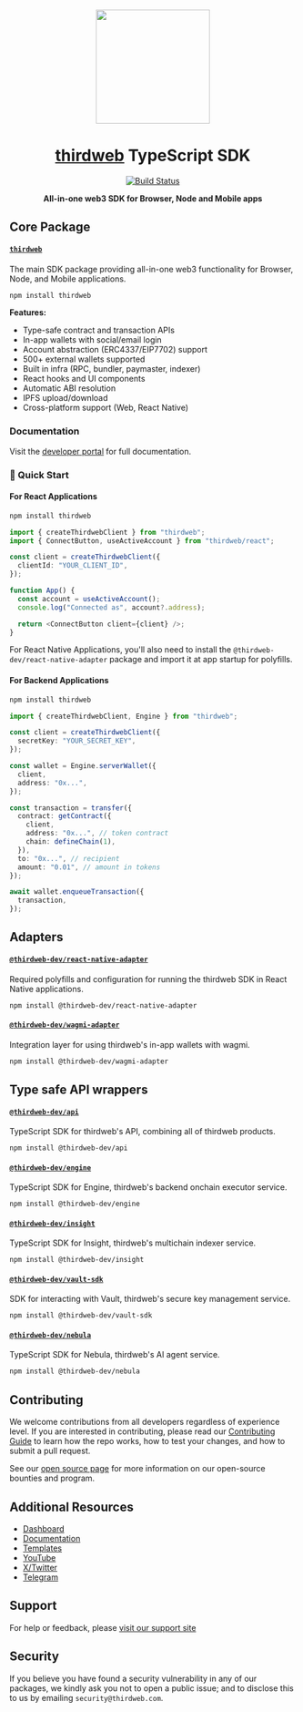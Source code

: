 <p align="center">
    <br />
    <a href="https://thirdweb.com">
        <img src="https://thirdweb.com/brand/thirdweb-icon.svg" width="200" alt=""/></a>
    <br />
</p>

<h1 align="center"><a href='https://thirdweb.com/'>thirdweb</a> TypeScript SDK</h1>

<p align="center">
    <a href="https://github.com/thirdweb-dev/js/actions/workflows/CI.yml">
        <img alt="Build Status" src="https://github.com/thirdweb-dev/js/actions/workflows/CI.yml/badge.svg"/>
    </a>
</p>

<p align="center"><strong>All-in-one web3 SDK for Browser, Node and Mobile apps</strong></p>

## Core Package

#### [`thirdweb`](./packages/thirdweb/README.md)

The main SDK package providing all-in-one web3 functionality for Browser, Node, and Mobile applications.

```bash
npm install thirdweb
```

**Features:**

- Type-safe contract and transaction APIs
- In-app wallets with social/email login
- Account abstraction (ERC4337/EIP7702) support
- 500+ external wallets supported
- Built in infra (RPC, bundler, paymaster, indexer)
- React hooks and UI components
- Automatic ABI resolution
- IPFS upload/download
- Cross-platform support (Web, React Native)

### Documentation

Visit the [developer portal](https://portal.thirdweb.com) for full documentation.

### 🚀 Quick Start

#### For React Applications

```bash
npm install thirdweb
```

```typescript
import { createThirdwebClient } from "thirdweb";
import { ConnectButton, useActiveAccount } from "thirdweb/react";

const client = createThirdwebClient({
  clientId: "YOUR_CLIENT_ID",
});

function App() {
  const account = useActiveAccount();
  console.log("Connected as", account?.address);

  return <ConnectButton client={client} />;
}
```

For React Native Applications, you'll also need to install the `@thirdweb-dev/react-native-adapter` package and import it at app startup for polyfills.

#### For Backend Applications

```bash
npm install thirdweb
```

```typescript
import { createThirdwebClient, Engine } from "thirdweb";

const client = createThirdwebClient({
  secretKey: "YOUR_SECRET_KEY",
});

const wallet = Engine.serverWallet({
  client,
  address: "0x...",
});

const transaction = transfer({
  contract: getContract({
    client,
    address: "0x...", // token contract
    chain: defineChain(1),
  }),
  to: "0x...", // recipient
  amount: "0.01", // amount in tokens
});

await wallet.enqueueTransaction({
  transaction,
});
```

## Adapters

#### [`@thirdweb-dev/react-native-adapter`](./packages/react-native-adapter/README.md)

Required polyfills and configuration for running the thirdweb SDK in React Native applications.

```bash
npm install @thirdweb-dev/react-native-adapter
```

#### [`@thirdweb-dev/wagmi-adapter`](./packages/wagmi-adapter/README.md)

Integration layer for using thirdweb's in-app wallets with wagmi.

```bash
npm install @thirdweb-dev/wagmi-adapter
```

## Type safe API wrappers

#### [`@thirdweb-dev/api`](./packages/api/README.md)

TypeScript SDK for thirdweb's API, combining all of thirdweb products.

```bash
npm install @thirdweb-dev/api
```

#### [`@thirdweb-dev/engine`](./packages/engine/README.md)

TypeScript SDK for Engine, thirdweb's backend onchain executor service.

```bash
npm install @thirdweb-dev/engine
```

#### [`@thirdweb-dev/insight`](./packages/insight/README.md)

TypeScript SDK for Insight, thirdweb's multichain indexer service.

```bash
npm install @thirdweb-dev/insight
```

#### [`@thirdweb-dev/vault-sdk`](./packages/vault-sdk/README.md)

SDK for interacting with Vault, thirdweb's secure key management service.

```bash
npm install @thirdweb-dev/vault-sdk
```

#### [`@thirdweb-dev/nebula`](./packages/nebula/README.md)

TypeScript SDK for Nebula, thirdweb's AI agent service.

```bash
npm install @thirdweb-dev/nebula
```

## Contributing

We welcome contributions from all developers regardless of experience level. If you are interested in contributing, please read our [Contributing Guide](.github/contributing.md) to learn how the repo works, how to test your changes, and how to submit a pull request.

See our [open source page](https://thirdweb.com/open-source) for more information on our open-source bounties and program.

## Additional Resources

- [Dashboard](https://thirdweb.com/login)
- [Documentation](https://portal.thirdweb.com/)
- [Templates](https://thirdweb.com/templates)
- [YouTube](https://www.youtube.com/c/thirdweb)
- [X/Twitter](https://x.com/thirdweb)
- [Telegram](https://t.me/officialthirdweb)

## Support

For help or feedback, please [visit our support site](https://thirdweb.com/support)

## Security

If you believe you have found a security vulnerability in any of our packages, we kindly ask you not to open a public issue; and to disclose this to us by emailing `security@thirdweb.com`.
